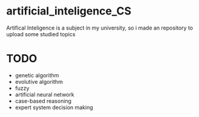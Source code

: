 # artificial_inteligence_CS
Artifical Inteligence is a subject in my university, so i made an repository to upload some studied topics

# TODO
- genetic algorithm
- evolutive algorithm
- fuzzy
- artificial neural network
- case-based reasoning
- expert system decision making
